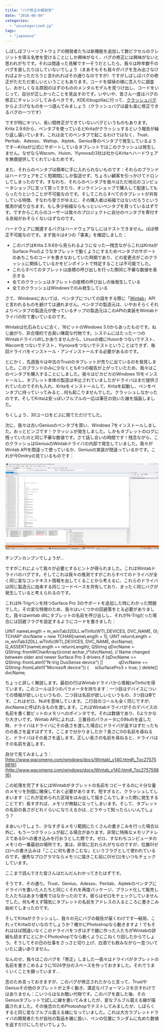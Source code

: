 ```yaml
---
title: "バグ修正の解剖学"
date: "2016-06-04"
categories: 
  - "uncategorized-jp"
tags: 
  - "japanese"
---
```


しばしばフリーソフトウェアの開発者たちは新機能を追加して数ピクセルのクレジットを得る名誉を受けることにしか興味がなく、バグの修正には興味がないと思われがちです。それは間違った見解です―そうだとしたら、我々は昨年数千のバグを直したりはしていないでしょう（まあそもそも我々がバグを生み出さなければよかっただろうと言われればその通りなのですが）ですがしばしばバグの修正がただただ楽しいということもあります。コードを探偵の様に念入りに調査し、おかしくなる原因のはずのもののメンタルモデルを見つけ出し、コードをいじって、自分が正しかったことを見出すのです。いやいや、皆さん一度はバグの修正にチャレンジしてみるべきです。KDEのbugzillaに行って、[クラッシュバグ](https://bugs.kde.org/buglist.cgi?bug_severity=crash&bug_status=UNCONFIRMED&bug_status=CONFIRMED&bug_status=ASSIGNED&bug_status=REOPENED&list_id=1361297&product=krita&query_format=advanced)からよさげなものを一つ選んでみましょう（クラッシュバグは最も楽に修正できるバグの一つです）

ですが特にキツい、長い間修正ができていないバグというものもあります。Krita 2.9.6から、ペンタブを使っているとKritaがクラッシュするという報告が繰り返し届いています。これは全てのペンタブで起こるわけではなく、Trust、Peritab、Adesso、Waltop、Aiptek、Genius等のペンタブで発生しているようです―Kritaが公式にサポートしているタブレットではこのクラッシュは発生しません。なぜならWacom、Huion、Yiynovaの3社は社からKritaへハードウェアを無償提供してくれているためです。

また、それらのペンタブは簡単に手に入れられないものです：それらのブランドはハードウェアをごく短期間にしか製造せず、ちょろい顧客を引っかけてドロンしてしまったのです。すなわち、それらのペンタブを我々はただ地元のコンピュータショップに言って買ってきたり、オンラインショップで購入して配達してもらったりということが不可能なのです。そしてこれらすべてのタブレットが共有している特徴、すなわち安さがゆえに、その購入者は裕福ではないだろうという推測が成り立ちます。もし多少裕福ならもっといいペンタブを買っているはずです。ですからこれらのユーザーは我々のプロジェクトに自分のペンタブを寄付する余裕がおそらくないはずなのです。

ハードウェアに関連するバグはハードウェアなしにはテストできません。ほぼ修正不可能なのです。まず我々は4つの「事実」を確認しました：

- このバグはKrita 2.9.6から見られるようになった―残念ながらこれはKritaがSurface Proのようなタブレットで動くようにするためペンタブのサポートのあちこちのコードを書きなおしていた時期であり、どの変更点がこのクラッシュに関係しているかをピンポイントで特定することは不可能でした。
- これらすべてのタブレットは座標の呼び出しを行った際同じ不審な数値を表示する
- 全てのクラッシュはタブレットの座標の呼び出しの後発生している
- 全てのクラッシュはWindowsでのみ発生している

さて、Windowsにおいては、ペンタブについての話をする際に「[Wintab](http://www.wacomeng.com/windows/docs/Wintab_v140.htm)」APIと言われるものを避けては通れません。ペンタブの製造元は、いやおそらくそれよりペンタブの製造元が使っているチップの製造元はこのAPIの実装をWintabドライバの形で書いているのです。

Wintabは化石みたいに古く、16ビットのWindows 3.0からあったものです。ねじ曲がり、非合理的で古臭い陳腐な代物です。システムにはたった一つのWintabドライバdllしかありませんから、Linuxの様にHuionをつないでテスト、Wacomをつないでテスト、Yiynovaをつないでテストということはできず、毎回ドライバをインストール・アンインストールする必要があるのです。

とにかく、先週我々は中古のTrustのタブレットが売りに出ているのを発見しました。このブランドのみに少なくとも6つの報告が上がっていたため、我々はこのペンタブを購入することにしました。我々はピカピカのWindows 10をインストールし、タブレット本体の製造は中止されていましたがドライバはまだ提供されていたのでそれも入れ、Kritaをインストールして、Kritaを起動し、ペンをペンタブに持っていってみると…何も起こりませんでした。クラッシュしなかったのです。そしてKritaは安っぽいブルブルの一応は筆圧の効いた線を描画しました。

ちくしょう、30ユーロをどぶに捨てただけでした。

次に、我々は古いGeniusのペンタブを買い、Windows 7をインストールしました。おっとビンゴです！クラッシュが発生しました。しかもタブレットのログに残っていたのと同じ不審な数値です。さて話し合いの時間です！残念ながら、このクラッシュはGeniusのWintabドライバの内部で発生していました。我々がWintab APIを間違って使っているか、Geniusの実装が間違っているかです。これが今Dmitryの見ているものです：

[![Gibberish...](images/disassembly-1024x576.png)](https://krita.org/wp-content/uploads/2016/06/disassembly.png)

チンプンカンプンでしょうが…

ですがこれによって我々が必要とするヒントが得られました。これはWintabドライバのバグです。そしてこれは我々の推測ですがこれらすべてのドライバが全く同じ変なコンテキスト情報を出してくることから考えるに、これらのドライバは同じ製造元に由来する同じコードベースを共有しており、まったく同じバグが発生していると考えられるのです。

これはN-Trigペンを持つSurface Pro 3のサポートを追加した時にわかった問題でした。その変な特徴のため、我々はいくつかの回避策をとる必要がありました。我々はwintab dllにタブレットの名前を呼び出しし、それがN-Trigだった場合には回避フラグを設定するようにコードを書きました：

UINT nameLength = m\_winTab32DLL.wTInfo(WTI\_DEVICES, DVC\_NAME, 0);
TCHAR\* dvcName = new TCHAR\[nameLength + 1\];
UINT returnLength = m\_winTab32DLL.wTInfo(WTI\_DEVICES, DVC\_NAME, dvcName);
Q\_ASSERT(nameLength == returnLength);
QString qDvcName = QString::fromWCharArray((const wchar\_t\*)dvcName);
// Name changed between older and newer Surface Pro 3 drivers
if (qDvcName == QString::fromLatin1("N-trig DuoSense device") ||
            qDvcName == QString::fromLatin1("Microsoft device")) {
    isSurfacePro3 = true;
}
delete\[\] dvcName;

ちょっと詳しく解説します。最初の行はWintabドライバから情報(wTInfo)を得ています。このコールは3つのパラメータを持ちます：一つ目はデバイスについての情報が欲しいというもの、二つ目は名前が欲しいというもの、3つ目は**0**です。これはゼロ、Nullを意味しています。二行目のコールも全く同じですが、dvcNameと呼ばれるものを渡します。これはWintabドライバがそのデバイスの名前を書く数ビットのメモリへのポインタです。それは数値であり、0よりかなり大きいです。Wintab APIによれば、三番目のパラメータに0(Null)を返した時、ドライバはドライバにその長さを渡した場合にドライバが返すはずだったものの長さを返すはずです。ここまで分かりましたか？長さに0の名前を尋ねると、ドライバはその長さを返します。正しい長さの名前を尋ねると、ドライバはその名前を返します。

自分で見てみましょう：[http://www.wacomeng.com/windows/docs/Wintab\_v140.htm#\_Toc275759816](http://www.wacomeng.com/windows/docs/Wintab_v140.htm#_Toc275759816)

この処理を完了するにはWintabがタブレットの名前をコピーするのに十分な量のメモリを別個に確保しておく必要があります。短すぎると、クラッシュしてしまいます（これが定められた区域をはみ出して描きこんでしまった際に発生することです）長すぎれば、メモリが無駄になってしまいます。そして、タブレットの名前の長さがどれぐらいになりえるかは…どうやって知ったらいいんでしょう？

まあいいでしょう、少なすぎるメモリ範囲にたくさんの書きこみを行った場合以外に、もう一つクラッシュが起こる場合があります。非常に特殊なメモリアドレスである0への書き込みを行おうとした際です。ゼロ、すなわちコンピュータのメモリの一番最初の場所です。実は、非常に忘れられがちなのですが、位置0(ゼロ)への書き込みは「ここに何も書きこむな」というフラグとして使われているのです。優秀なプログラマならメモリに描きこむ前に0(ゼロ)をいつもチェックしています。

ここまで読んできた皆さんはだんだんわかってきたはずです。

そうです、その通り。Trust、Genius、Adesso、Peritab、Aiptekのペンタブにドライバを書いた人たちと同じくそれを再度パッケージ、ブランド化して販売した人たちはあまり優秀ではなかったのです。彼らはゼロをチェックしていませんでした。何も考えず陽気にタブレットの名前をアドレスの入るところに書きこみ始めてしまったのです。

そしてKritaがクラッシュし、我々の元にバグの報告が届くわけです―結局、これってKritaのせいなのでしょうか？確かにPhotoshopなら動きますよ！でもそれはほぼ間違いなくこのドライバをつぎはぎで雑に作った人たちがWintabの詳細も読まずにとにかくPhotoshopでなら動くようにこねくり回したからでしょう。そうしてその日の仕事をさっさと切り上げ、白酒でも飲みながら一息ついていたに違いありません。

なんのせ、我々はこのバグを「修正」しました―我々はドライバがタブレットの名前を書きこめるように1024字分のスペースを作っておきました。それでうまくいくことを願っています…

念のため言っておきますが、このバグが修正されたからと言って、TrustやGeniusその他のタブレットが上手く動き、満足なパフォーマンスを示すわけではありません：こいつらはなお酷い代物です。このバグを直した後、そのGeniusタブレットで試しに線を書いてみましたが、変なブルブル震える線が描画されました。その後念のためPhotoshopでテストしてみましたが、しばらくすると同じ変なブルブル震える線になっていました。これは大方ラブレットドライバの開発者たちが自社の製品を雑に扱い、ペンの位置にランダムに丸めた数値を返すだけにしたせいでしょう。
